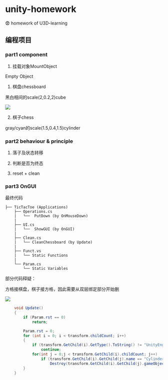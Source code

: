 # unity-homework
:fearful: homework of U3D-learning

## 编程项目

### part1 component

1. 挂载对象MountObject

Empty Object

1. 棋盘chessboard

黑白相间的scale(2,0.2,2)cube

![](https://raw.githubusercontent.com/glb400/glb400.github.io/master/_posts/img/2.png)

2. 棋子chess

gray/cyan的scale(1.5,0.4,1.5)cylinder

### part2 behaviour & principle

1. 落子及状态转移

2. 判断是否为终态

3. reset + clean

### part3 OnGUI

最终代码

```
├── TicTacToe (Applications)
    ├── Operations.cs
    |   └──  PutDown (by OnMouseDown)
    |
    ├── UI.cs
    |   └──  ShowGUI (by OnGUI)
    |
    ├── Clean.cs
    |   └── CleanChessboard (by Update)
    |
    ├── Funct.vs
    |   └── Static Functions
    |
    └── Param.cs
        └── Static Variables  
```

部分代码释疑：

方格接棋盘，棋子接方格，因此需要从双层绑定部分开始删

![](https://raw.githubusercontent.com/glb400/glb400.github.io/master/_posts/img/3.png)

```csharp
    void Update()
    {
        if (Param.rst == 0)
            return;

        Param.rst = 0;
        for (int i = 0; i < transform.childCount; i++)
        {
            if (transform.GetChild(i).GetType().ToString() != "UnityEngine.Transform")
                continue;
            for(int j = 0;j < transform.GetChild(i).childCount; j++)
                if (transform.GetChild(i).GetChild(j).name == "Cylinder")
                    Destroy(transform.GetChild(i).GetChild(j).gameObject);
        }
    }
```
